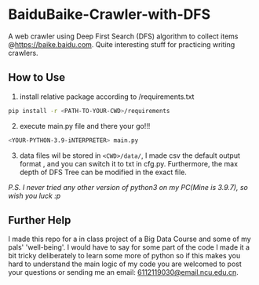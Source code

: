 # BaiduBaike-Crawler-with-DFS
A web crawler using Deep First Search (DFS) algorithm to collect items @https://baike.baidu.com. Quite interesting stuff for practicing writing crawlers.
## How to Use
1. install relative package according to <PATH-TO-YOUR-CURRENT-WORKING-DIRECTORY>/requirements.txt
```bash
pip install -r <PATH-TO-YOUR-CWD>/requirements
```
2. execute main.py file and there your go!!!
```bash
<YOUR-PYTHON-3.9-iNTERPRETER> main.py
```
3. data files wil be stored in `<CWD>/data/`, I made csv the default output format , and you can switch it to txt in cfg.py. Furthermore, the max depth of DFS Tree can be modified in the exact file.

*P.S. I never tried any other version of python3 on my PC(Mine is 3.9.7), so wish you luck :p*
## Further Help
I made this repo for a in class project of a Big Data Course and some of my pals' 'well-being'. I would have to say for some part of
the code I made it a bit tricky deliberately to learn some more of python so if this makes you hard to understand the main logic of my code
you are welcomed to post your questions or sending me an email: 6112119030@email.ncu.edu.cn.
